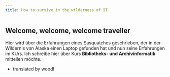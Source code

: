 ```yaml
---
title: How to survive in the wilderness of IT
---
```


## Welcome, welcome, welcome traveller

Hier wird über die Erfahrungen eines Sasquatches geschrieben, der in der Wildernis von Alaska einen Laptop gefunden hat und nun seine Erfahrungen im KUrs. Ich schreibe hier über Kurs **Bibliotheks- und Archivinformatik** mitteilen möchte.

- translated by woodl

